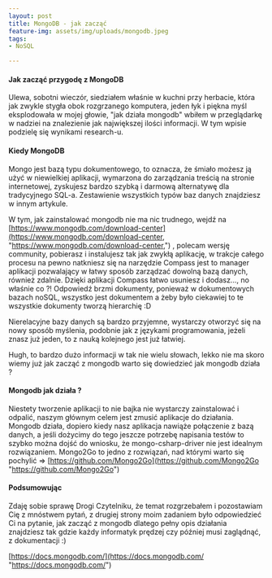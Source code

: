 ```yaml
---
layout: post
title: MongoDB - jak zacząć
feature-img: assets/img/uploads/mongodb.jpeg
tags:
- NoSQL

---
```

#### Jak zacząć przygodę z MongoDB
  
Ulewa, sobotni wieczór,  siedziałem właśnie w kuchni przy herbacie, która jak zwykle stygła obok  rozgrzanego komputera, jeden łyk i piękna myśl eksplodowała w mojej  głowie, "jak działa mongodb" wbiłem w przeglądarkę w nadziei na znalezienie jak największej ilości informacji. W tym wpisie podzielę się wynikami research-u.  
  
#### Kiedy MongoDB
  
Mongo  jest bazą typu dokumentowego, to oznacza, że śmiało możesz ją użyć w  niewielkiej aplikacji, wymarzona do zarządzania treścią na stronie  internetowej, zyskujesz bardzo szybką i darmową alternatywę dla  tradycyjnego SQL-a. Zestawienie wszystkich typów baz danych znajdziesz w  innym artykule.  
  
W tym, jak zainstalować mongodb  nie ma nic trudnego, wejdź na [https://www.mongodb.com/download-center](https://www.mongodb.com/download-center, "https://www.mongodb.com/download-center,") ,  polecam wersję community, pobierasz i instalujesz tak jak zwykłą  aplikację, w trakcje całego procesu na pewno natkniesz się na narzędzie Compass jest to manager aplikacji pozwalający w łatwy sposób zarządzać dowolną bazą danych, również zdalnie. Dzięki aplikacji Compass łatwo usuniesz i dodasz..., no właśnie co ?! Odpowiedź brzmi dokumenty, ponieważ w dokumentowych bazach noSQL, wszystko jest dokumentem a żeby było ciekawiej to te wszystkie dokumenty tworzą hierarchię :D  
  
Nierelacyjne  bazy danych są bardzo przyjemne, wystarczy otworzyć się na nowy sposób  myślenia, podobnie jak z językami programowania, jeżeli znasz już jeden,  to z nauką kolejnego jest już łatwiej.  
  
Hugh, to bardzo dużo informacji w tak nie wielu słowach, lekko nie ma skoro wiemy już jak zacząć z mongodb warto się dowiedzieć jak mongodb działa ?  
  
#### Mongodb jak działa ?
  
Niestety  tworzenie aplikacji to nie bajka nie wystarczy zainstalować i odpalić,  naszym głównym celem jest zmusić aplikacje do działania. Mongodb działa, dopiero kiedy nasz aplikacja nawiąże połączenie z bazą danych, a jeśli dożycimy do tego jeszcze potrzebę napisania testów to szybko można dojść do wniosku, że mongo-csharp-driver nie jest idealnym rozwiązaniem. Mongo2Go to jedno z rozwiązań, nad którymi warto się pochylić => [https://github.com/Mongo2Go](https://github.com/Mongo2Go "https://github.com/Mongo2Go")  
  
#### Podsumowując

Zdaję  sobie sprawę Drogi Czytelniku, że temat rozgrzebałem i pozostawiam Cię z  mnóstwem pytań, z drugiej strony moim zadaniem było odpowiedzieć Ci na pytanie, jak zacząć z mongodb dlatego pełny opis działania znajdziesz tak gdzie każdy informatyk prędzej czy później musi zaglądnąć, z dokumentacji :)  
  
[https://docs.mongodb.com/](https://docs.mongodb.com/ "https://docs.mongodb.com/")